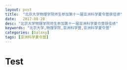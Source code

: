```yaml
---
layout: post
title:  "北京大学物理学院师生参加第十一届亚洲科学夏令营获佳绩"
date:   2017-08-28
desc: "北京大学物理学院师生参加第十一届亚洲科学夏令营获佳绩"
keywords: "北京大学,物理学院,亚洲科学营,亚洲科学夏令营"
categories: [Galaxy]
tags: [亚洲科学夏令营]
---
```




# Test

<script type="math/tex">  E=mc^2  </script>
<script type="math/tex; mode=display"> \frac{a^3}{T^2}=\frac{G(M_1+M_2)}{4\pi^2}</script>